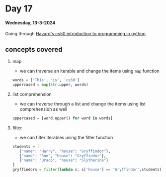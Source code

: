 # Day 17

#### Wednesday, 13-3-2024

Going through [Havard's cs50 introduction to programming in python]('https://www.youtube.com/watch?v=nLRL_NcnK-4')

## concepts covered

1. map

   - we can traverse an iterable and change the items using `map` function

   ```python
   words = ['This', 'is', 'cs50']
   uppercased = map(str.upper, words)
   ```

2. list comprehension

   - we can traverse through a list and change the items using list comprehension as well

   ```python
   uppercased = [word.upper() for word in words]
   ```

3. filter
   - we can filter iterables using the filter function
   ```python
   students = [
      {"name": "Harry", "house": "Gryffindor"},
      {"name": "Ron", "house": "Gryffindor"},
      {"name": "Draco", "house": "Slytherine"}
   ]
   gryffindors = filter(lambda s: s['house'] == 'Gryffindor',students)
   ```
